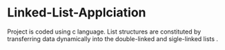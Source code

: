 # Linked-List-Applciation

Project is coded using c language. List structures are constituted by transferring data dynamically into the double-linked and sigle-linked lists . 
